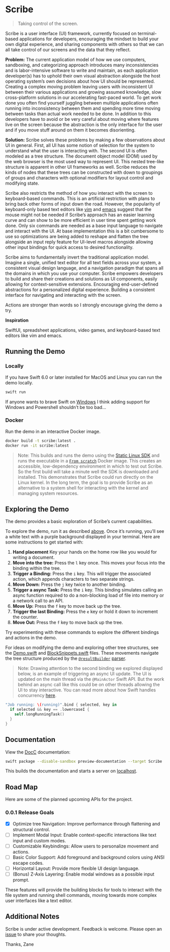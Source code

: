 # Scribe

> Taking control of the screen.

Scribe is a user interface (UI) framework, currently focused on terminal-based applications for developers, encouraging the mindset to build your own digital experience, and sharing components with others so that we can all take control of our screens and the data that they reflect.

**Problem:** The current application model of how we use computers, sandboxing, and categorizing approach introduces many inconsistencies and is labor-intensive software to write and maintain, as each application developer(s) has to uphold their own visual abstraction alongside the host operating system’s own decisions about how UI should be represented. Creating a complex moving problem leaving users with inconsistent UI between their various applications and growing assumed knowledge, slow cross-platform solutions in our accelerating fast-paced world. To get work done you often find yourself juggling between multiple applications often running into inconsistency between them and spending more time moving between tasks than actual work needed to be done. In addition to this developers have to avoid or be very careful about moving where features live on the screen because the abstraction is the only interface for the user and if you move stuff around on them it becomes disorienting.

**Solution:** Scribe solves these problems by making a few observations about UI in general. First, all UI has some notion of selection for the system to understand what the user is interacting with. The second UI is often modeled as a tree structure. The document object model (DOM) used by the web browser is the most used way to represent UI. This nested tree-like structure is apparent in other UI frameworks as well. Scribe reduces the kinds of nodes that these trees can be constructed with down to groupings of groups and characters with optional modifiers for layout control and modifying state.

Scribe also restricts the method of how you interact with the screen to keyboard-based commands. This is an artificial restriction with plans to bring back other forms of input down the road. However, the popularity of keyboard-only based text editors like [vim](https://www.vim.org) and [emacs](https://www.gnu.org/software/emacs/) suggest that the mouse might not be needed if Scribe’s approach has an easier learning curve and can show to be more efficient in user time spent getting work done. Only six commands are needed as a base input language to navigate and interact with the UI. At base implementation this is a bit cumbersome to use so optimizations are being added to reshape and flatten the tree alongside an input reply feature for UI-level macros alongside allowing other input bindings for quick access to desired functionality.

Scribe aims to fundamentally invert the traditional application model. Imagine a single, unified text editor for all text fields across your system, a consistent visual design language, and a navigation paradigm that spans all the domains in which you use your computer. Scribe empowers developers to build and share their creations and solutions as UI components, easily allowing for context-sensitive extensions. Encouraging end-user-defined abstractions for a personalized digital experience. Building a consistent interface for navigating and interacting with the screen.

Actions are stronger than words so I strongly encourage giving the demo a try.

**Inspiration**

SwiftUI, spreadsheet applications, video games, and keyboard-based text editors like vim and emacs.

## Running the Demo

### Locally

If you have Swift 6.0 or later installed for MacOS and Linux you can run the demo locally.

```sh
swift run
```

If anyone wants to brave Swift on [Windows](https://www.swift.org/install/windows/) I think adding support for Windows and Powershell shouldn’t be too bad…

### Docker

Run the demo in an interactive Docker image.

```sh
docker build -t scribe:latest .
docker run -it scribe:latest
```

> Note: This builds and runs the demo using the [Static Linux SDK](https://www.swift.org/documentation/articles/static-linux-getting-started.html) and runs the executable in a [`From scratch`](https://hub.docker.com/_/scratch) Docker image. This creates an accessible, low-dependency environment in which to test out Scribe. So the first build will take a minute well the SDK is downloaded and installed. This demonstrates that Scribe could run directly on the Linux kernel. In the long term, the goal is to provide Scribe as an alternative to a system shell for interacting with the kernel and managing system resources.

## Exploring the Demo

The demo provides a basic exploration of Scribe’s current capabilities.

To explore the demo, run it as described [above](/README.md#running-the-demo). Once it’s running, you’ll see a white text with a purple background displayed in your terminal. Here are some instructions to get started with:

1. **Hand placement** Key your hands on the home row like you would for writing a document.
1. **Move into the tree:** Press the `l` key once. This moves your focus into the binding within the tree.
1. **Trigger a Binding:** Press the `i` key. This will trigger the associated action, which appends characters to two separate strings.
1. **Move Down:** Press the `j` key twice to another binding.
1. **Trigger a async Task:** Press the `i` key. This binding simulates calling an async function required to do a non-blocking load of file into memory or a network call to an API.
1. **Move Up:** Press the `f` key to move back up the tree.
1. **Trigger the last Binding:** Press the `e` key or hold it down to increment the counter.
1. **Move Out:** Press the `f` key to move back up the tree.

Try experimenting with these commands to explore the different bindings and actions in the demo.

For ideas on modifying the demo and exploring other tree structures, see the [Demo.swift](/Sources/Demo/Demo.swift) and [BlockSnippets.swift](/Sources/Demo/BlockSnippets.swift) files. These movements navigate the tree structure produced by the [`@resultBuilder`](https://docs.swift.org/swift-book/documentation/the-swift-programming-language/attributes/#resultBuilder) [parser](/Sources/Scribe/DSL/BlockParser.swift).

> Note: Drawing attention to the second binding we explored displayed below, is an example of triggering an async UI update. The UI is updated on the main thread via the `@MainActor` Swift API. But the work behind an async call like this could be on other threads allowing the UI to stay interactive. You can read more about how Swift handles concurrency [here](https://docs.swift.org/swift-book/documentation/the-swift-programming-language/concurrency/).

```swift
"Job running: \(running)".bind { selected, key in
  if selected && key == .lowercaseI {
    self.longRunningTask()
  }
}
```

## Documentation

View the [DocC](https://www.swift.org/documentation/docc) documentation:

```sh
swift package --disable-sandbox preview-documentation --target Scribe
```

This builds the documentation and starts a server on [localhost](http://localhost:8080/documentation/scribe).

## Road Map

Here are some of the planned upcoming APIs for the project.

### 0.0.1 Release Goals

- [x] Optimize tree Navigation: Improve performance through flattening and structural control.
- [ ] Implement Modal Input: Enable context-specific interactions like text input and custom modes.
- [ ] Customizable Keybindings: Allow users to personalize movement and actions.
- [ ] Basic Color Support: Add foreground and background colors using ANSI escape codes.
- [ ] Horizontal Layout: Provide more flexible UI design language.
- [ ] (Bonus) Z-Axis Layering: Enable modal windows as a possible input prompt.

These features will provide the building blocks for tools to interact with the file system and running shell commands, moving towards more complex user interfaces like a text editor.

## Additional Notes

Scribe is under active development. Feedback is welcome. Please open an [issue](https://github.com/zaneenders/scribe/issues) to share your thoughts.

Thanks,
Zane